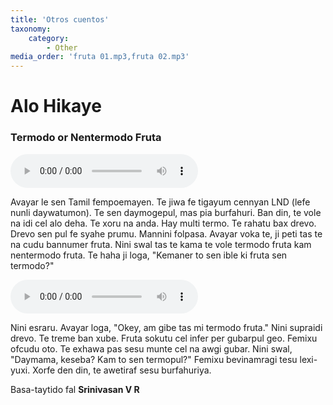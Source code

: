 ```yaml
---
title: 'Otros cuentos'
taxonomy:
    category:
        - Other
media_order: 'fruta 01.mp3,fruta 02.mp3'
---
```


# Alo Hikaye

### Termodo or Nentermodo Fruta

<audio controls>
 <source src="/lilhikaye/alo-hikaye/fruta 01.mp3" type="audio/mp3" />
 <p>Your user agent does not support the HTML5 Audio element.</p>
</audio>

Avayar le sen Tamil fempoemayen. Te jiwa fe tigayum cennyan LND (lefe nunli daywatumon). Te sen daymogepul, mas pia burfahuri. Ban din, te vole na idi cel alo deha. Te xoru na anda. Hay multi termo. Te rahatu bax drevo. Drevo sen pul fe syahe prumu. Mannini folpasa. Avayar voka te, ji peti tas te na cudu bannumer fruta. Nini swal tas te kama te vole termodo fruta kam nentermodo fruta. Te haha ji loga, "Kemaner to sen ible ki fruta sen termodo?"

<audio controls>
 <source src="/lilhikaye/alo-hikaye/fruta 02.mp3" type="audio/mp3" />
 <p>Your user agent does not support the HTML5 Audio element.</p>
</audio>

Nini esraru. Avayar loga, "Okey, am gibe tas mi termodo fruta." Nini supraidi drevo. Te treme ban xube. Fruta sokutu cel infer per gubarpul geo. Femixu ofcudu oto. Te exhawa pas sesu munte cel na awgi gubar. Nini swal, "Daymama, keseba? Kam to sen termopul?" Femixu bevinamragi tesu lexi-yuxi. Xorfe den din, te awetiraf sesu burfahuriya.

Basa-taytido fal **Srinivasan V R**